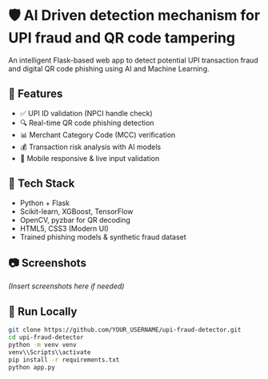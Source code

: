 # 🛡️ Al Driven detection mechanism for UPI fraud and QR code tampering

An intelligent Flask-based web app to detect potential UPI transaction fraud and digital QR code phishing using AI and Machine Learning.

## 🚀 Features
- ✅ UPI ID validation (NPCI handle check)
- 🔍 Real-time QR code phishing detection
- 📊 Merchant Category Code (MCC) verification
- 💰 Transaction risk analysis with AI models
- 📱 Mobile responsive & live input validation

## 📁 Tech Stack
- Python + Flask
- Scikit-learn, XGBoost, TensorFlow
- OpenCV, pyzbar for QR decoding
- HTML5, CSS3 (Modern UI)
- Trained phishing models & synthetic fraud dataset

## 📷 Screenshots
*(Insert screenshots here if needed)*

## 🧪 Run Locally

```bash
git clone https://github.com/YOUR_USERNAME/upi-fraud-detector.git
cd upi-fraud-detector
python -m venv venv
venv\\Scripts\\activate
pip install -r requirements.txt
python app.py

